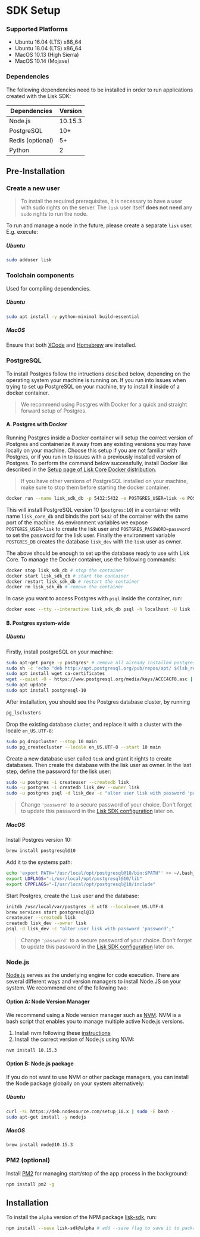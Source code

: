 # SDK Setup

### Supported Platforms

- Ubuntu 16.04 (LTS) x86_64
- Ubuntu 18.04 (LTS) x86_64
- MacOS 10.13 (High Sierra)
- MacOS 10.14 (Mojave)

### Dependencies

The following dependencies need to be installed in order to run applications created with the Lisk SDK:

| Dependencies     | Version |
| ---------------- | ------- |
| Node.js          | 10.15.3 |
| PostgreSQL       | 10+     |
| Redis (optional) | 5+      |
| Python           | 2       |

## Pre-Installation

### Create a new user

> To install the required prerequisites, it is necessary to have a user with sudo rights on the server.
> The `lisk` user itself **does not need** any `sudo` rights to run the node.

To run and manage a node in the future, please create a separate `lisk` user.
E.g. execute:

##### Ubuntu

```bash
sudo adduser lisk
```

### Toolchain components

Used for compiling dependencies.

##### Ubuntu

```bash
sudo apt install -y python-minimal build-essential
```

##### MacOS

Ensure that both [XCode](https://developer.apple.com/xcode/) and [Homebrew](https://brew.sh/) are installed.

### PostgreSQL

To install Postgres follow the intructions descibed below, depending on the operating system your machine is running on. 
If you run into issues when trying to set up PostgreSQL on your machine, try to install it inside of a docker container.

> We recommend using Postgres with Docker for a quick and straight forward setup of Postgres.
 
#### A. Postgres with Docker

Running Postgres inside a Docker container will setup the correct version of Postgres and containerize it away from any existing versions you may have locally on your machine.
Choose this setup if you are not familiar with Postgres, or if you run in to issues with a previously installed version of Postgres.
To perform the command below successfully, install Docker like described in the [Setup page of Lisk Core Docker distribution](../lisk-core/setup/docker.md).

> If you have other versions of PostgreSQL installed on your machine, make sure to stop them before starting the docker container.

```bash
docker run --name lisk_sdk_db -p 5432:5432 -e POSTGRES_USER=lisk -e POSTGRES_PASSWORD=password -e POSTGRES_DB=lisk_dev -d postgres:10
```

This will install PostgreSQL version 10 (`postgres:10`) in a container with name `lisk_core_db` and binds the port `5432` of the container with the same port of the machine.
As environment variables we expose `POSTGRES_USER=lisk` to create the lisk user and `POSTGRES_PASSWORD=password` to set the password for the lisk user.
Finally the environment variable `POSTGRES_DB` creates the database `lisk_dev` with the `lisk` user as owner.

The above should be enough to set up the database ready to use with Lisk Core.
To manage the Docker container, use the following commands:

```bash
docker stop lisk_sdk_db # stop the container
docker start lisk_sdk_db # start the container
docker restart lisk_sdk_db # restart the container
docker rm lisk_sdk_db # remove the container
```

In case you want to access Postgres with `psql` inside the container, run:
```bash
docker exec --tty --interactive lisk_sdk_db psql -h localhost -U lisk -d postgres
```

#### B. Postgres system-wide

##### Ubuntu

Firstly, install postgreSQL on your machine:
```bash
sudo apt-get purge -y postgres* # remove all already installed postgres versions
sudo sh -c 'echo "deb http://apt.postgresql.org/pub/repos/apt/ $(lsb_release -cs)-pgdg main" > /etc/apt/sources.list.d/pgdg.list'
sudo apt install wget ca-certificates
wget --quiet -O - https://www.postgresql.org/media/keys/ACCC4CF8.asc | sudo apt-key add -
sudo apt update
sudo apt install postgresql-10
```

After installation, you should see the Postgres database cluster, by running
```bash
pg_lsclusters
```

Drop the existing database cluster, and replace it with a cluster with the locale `en_US.UTF-8`:
```bash
sudo pg_dropcluster --stop 10 main
sudo pg_createcluster --locale en_US.UTF-8 --start 10 main
```

Create a new database user called `lisk` and grant it rights to create databases.
Then create the database with the lisk user as owner.
In the last step, define the password for the lisk user:
```bash
sudo -u postgres -i createuser --createdb lisk
sudo -u postgres -i createdb lisk_dev --owner lisk
sudo -u postgres psql -d lisk_dev -c "alter user lisk with password 'password';"
```

> Change `'password'` to a secure password of your choice.
> Don't forget to update this password in the [Lisk SDK configuration](configuration.md) later on.

##### MacOS

Install Postgres version 10:
```bash
brew install postgresql@10
```

Add it to the systems path:
```bash
echo 'export PATH="/usr/local/opt/postgresql@10/bin:$PATH"' >> ~/.bash_profile
export LDFLAGS="-L/usr/local/opt/postgresql@10/lib"
export CPPFLAGS="-I/usr/local/opt/postgresql@10/include"
```

Start Postgres, create the `lisk` user and the database:
```bash
initdb /usr/local/var/postgres -E utf8 --locale=en_US.UTF-8
brew services start postgresql@10
createuser --createdb lisk
createdb lisk_dev --owner lisk
psql -d lisk_dev -c "alter user lisk with password 'password';"
```

> Change `'password'` to a secure password of your choice.
> Don't forget to update this password in the [Lisk SDK configuration](configuration.md) later on.

### Node.js

[Node.js](https://nodejs.org/) serves as the underlying engine for code execution.
There are several different ways and version managers to install Node.JS on your system.
We recommend one of the following two:

#### Option A: Node Version Manager

We recommend using a Node version manager such as [NVM](https://github.com/creationix/nvm).
NVM is a bash script that enables you to manage multiple active Node.js versions.

1. Install nvm following these [instructions](https://github.com/creationix/nvm#install--update-script)
3. Install the correct version of Node.js using NVM:
```bash
nvm install 10.15.3
```

#### Option B: Node.js package

If you do not want to use NVM or other package managers, you can install the Node package globally on your system alternatively:

##### Ubuntu

```bash
curl -sL https://deb.nodesource.com/setup_10.x | sudo -E bash -
sudo apt-get install -y nodejs
```

##### MacOS

```bash
brew install node@10.15.3
```

### PM2 (optional)

Install [PM2](https://github.com/Unitech/pm2) for managing start/stop of the app process in the background:

```bash
npm install pm2 -g
```

## Installation

To install the `alpha` version of the NPM package [lisk-sdk](https://www.npmjs.com/package/lisk-sdk), run:

```bash
npm install --save lisk-sdk@alpha # add --save flag to save it to package.json
```
